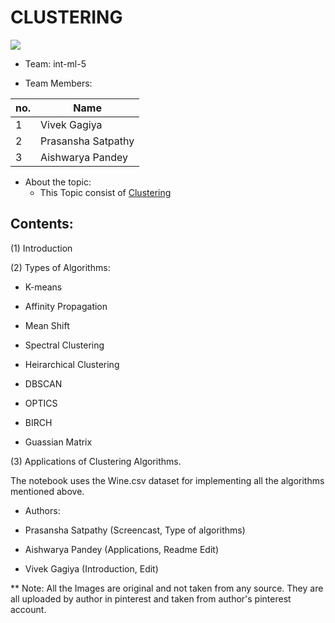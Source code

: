 # CLUSTERING

![](https://i.pinimg.com/originals/ce/f2/18/cef218767880fc469a41ca739b0a2539.jpg)


* Team: int-ml-5
 
* Team Members:
 
 no. | Name
-----|-------
1 | Vivek Gagiya
2 | Prasansha Satpathy
3 | Aishwarya Pandey


* About the topic:
    * This Topic consist of [Clustering](http://github.com/Sara-cos/Intern-Work/edit/main/int-ml-5/Clustering.md)
    
## **Contents:**
    
 (1) Introduction
 
 (2) Types of Algorithms:
 
 - K-means
 
 - Affinity Propagation
 
 - Mean Shift
 
 - Spectral Clustering
 
 - Heirarchical Clustering
 
 - DBSCAN
 
 - OPTICS
 
 - BIRCH
 
 - Guassian Matrix
 
 (3) Applications of Clustering Algorithms.
 
 
 
 The notebook uses the Wine.csv dataset for implementing all the algorithms mentioned above.
 
 

* Authors:

 * Prasansha Satpathy (Screencast, Type of algorithms)

 * Aishwarya Pandey (Applications, Readme Edit)

 * Vivek Gagiya (Introduction, Edit)


** Note: All the Images are original and not taken from any source. They are all uploaded by author in pinterest and taken from author's pinterest account.
